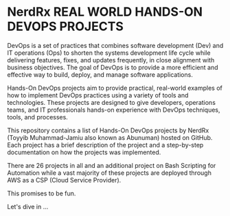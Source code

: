 # NerdRx REAL WORLD HANDS-ON DEVOPS PROJECTS

 DevOps is a set of practices that combines software development (Dev) and IT operations (Ops) to shorten the systems development life cycle while delivering features, fixes, and updates frequently, in close alignment with business objectives. The goal of DevOps is to provide a more efficient and effective way to build, deploy, and manage software applications.

 Hands-On DevOps projects aim to provide practical, real-world examples of how to implement DevOps practices using a variety of tools and technologies. These projects are designed to give developers, operations teams, and IT professionals hands-on experience with DevOps techniques, tools, and processes.

 This repository contains a list of Hands-On DevOps projects by NerdRx (Toyyib Muhammad-Jamiu also known as Abunuman) hosted on GitHub. Each project has a brief description of the project and a step-by-step documentation on how the projects was implemented.

There are 26 projects in all and an additional project on Bash Scripting for Automation while a vast majority of these projects are deployed through AWS as a CSP (Cloud Service Provider).

 This promises to be fun.


 Let's dive in ...